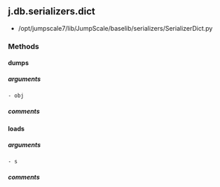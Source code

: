 ## j.db.serializers.dict

- /opt/jumpscale7/lib/JumpScale/baselib/serializers/SerializerDict.py

### Methods

#### dumps 
##### arguments

    - obj

##### comments

#### loads 
##### arguments

    - s

##### comments

